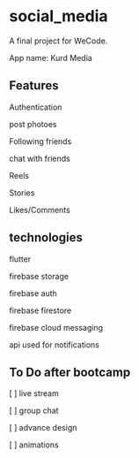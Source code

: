 # social_media

A final project for WeCode.

App name: Kurd Media

## Features

Authentication

post photoes

Following friends 

chat with friends

Reels

Stories

Likes/Comments

## technologies 
flutter

firebase storage

firebase auth

firebase firestore

firebase cloud messaging

api used for notifications

## To Do after bootcamp
[ ] live stream

[ ] group chat

[ ] advance design

[ ] animations








